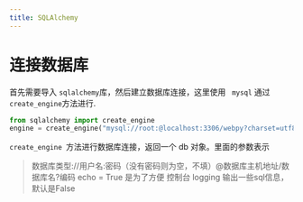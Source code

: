 ```yaml
---
title: SQLAlchemy
---
```

# 连接数据库
首先需要导入 ` sqlalchemy `库，然后建立数据库连接，这里使用 ` mysql` 通过` create_engine `方法进行.
``` python
from sqlalchemy import create_engine
engine = create_engine("mysql://root:@localhost:3306/webpy?charset=utf8",encoding="utf-8", echo=True)
```
`create_engine `方法进行数据库连接，返回一个 db 对象。里面的参数表示

> 数据库类型://用户名:密码（没有密码则为空，不填）@数据库主机地址/数据库名?编码
> echo = True 是为了方便 控制台 logging 输出一些sql信息，默认是False

